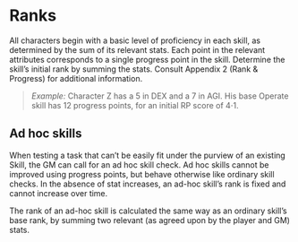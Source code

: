 # Ranks

All characters begin with a basic level of proficiency in each skill, as determined by the sum of its relevant stats. Each point in the relevant attributes corresponds to a single progress point in the skill. Determine the skill’s initial rank by summing the stats. Consult Appendix 2 (Rank & Progress) for additional information.

> _Example:_ Character Z has a 5 in DEX and a 7 in AGI. His base Operate skill has 12 progress points, for an initial RP score of 4⋅1.

## Ad hoc skills

When testing a task that can’t be easily fit under the purview of an existing Skill, the GM can call for an ad hoc skill check. Ad hoc skills cannot be improved using progress points, but behave otherwise like ordinary skill checks. In the absence of stat increases, an ad-hoc skill’s rank is fixed and cannot increase over time.

The rank of an ad-hoc skill is calculated the same way as an ordinary skill’s base rank, by summing two relevant (as agreed upon by the player and GM) stats.
